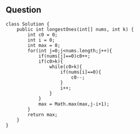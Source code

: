 ## Question
    class Solution {
        public int longestOnes(int[] nums, int k) {
            int c0 = 0;
            int i = 0;
            int max = 0;
            for(int j=0;j<nums.length;j++){
                if(nums[j]==0)c0++;
                if(c0>k){
                    while(c0>k){
                        if(nums[i]==0){
                            c0--;
                        }
                        i++;
                    }
                }
                max = Math.max(max,j-i+1);
            }
            return max;
        }
    }